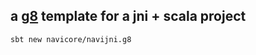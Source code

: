 a [g8] template for a jni + scala project
---

```console
sbt new navicore/navijni.g8
```

[g8]: http://www.foundweekends.org/giter8/

